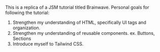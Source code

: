 This is a replica of a JSM tutorial titled Brainwave. Personal goals for following the tutorial:

1. Strengthen my understanding of HTML, specifically UI tags and organization.
2. Strengthen my understanding of reusable components. ex. Buttons, Sections
3. Introduce myself to Tailwind CSS.
